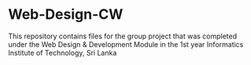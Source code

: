# Web-Design-CW
This repository contains files for the group project that was completed under the Web Design &amp; Development Module in the 1st year Informatics Institute of Technology, Sri Lanka
